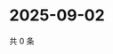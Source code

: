 # 2025-09-02

共 0 条

<!-- BEGIN ZHIHUVIDEO -->
<!-- 最后更新时间 Tue Sep 02 2025 13:11:59 GMT+0800 (China Standard Time) -->

<!-- END ZHIHUVIDEO -->
